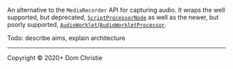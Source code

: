 An alternative to the `MediaRecorder` API for capturing audio. It wraps the well supported, but deprecated, [`ScriptProcessorNode`](https://developer.mozilla.org/en-US/docs/Web/API/ScriptProcessorNode) as well as the newer, but poorly supported, [`AudioWorklet`](AudioWorkletNode)/[`AudioWorkletProcessor`](https://developer.mozilla.org/en-US/docs/Web/API/AudioWorkletProcessor).

Todo: describe aims, explain architecture

---

Copyright © 2020+ Dom Christie

